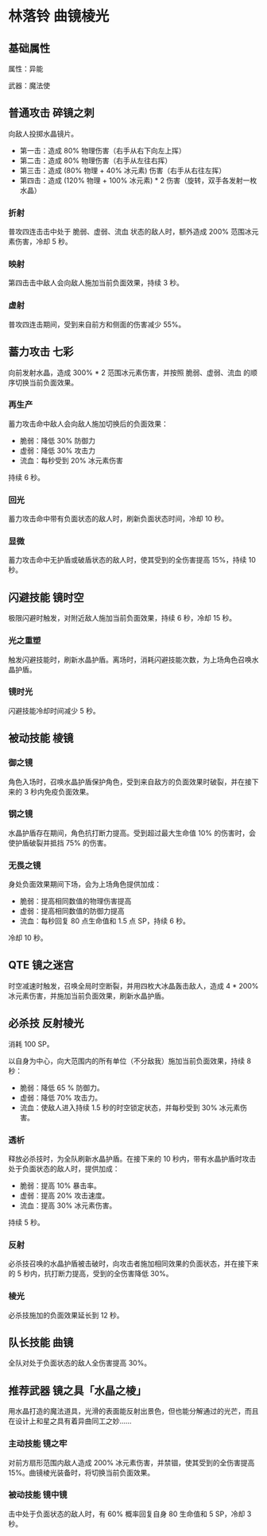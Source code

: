 # 林落铃 曲镜棱光

## 基础属性

属性：异能

武器：魔法使

## 普通攻击 碎镜之刺

向敌人投掷水晶镜片。

* 第一击：造成 80% 物理伤害（右手从右下向左上挥）
* 第二击：造成 80% 物理伤害（右手从左往右挥）
* 第三击：造成 (80% 物理 + 40% 冰元素) 伤害（右手从右往左挥）
* 第四击：造成 (120% 物理 + 100% 冰元素) * 2 伤害（旋转，双手各发射一枚水晶）

### 折射

普攻四连击击中处于 脆弱、虚弱、流血 状态的敌人时，额外造成 200% 范围冰元素伤害，冷却 5 秒。

### 映射

第四击击中敌人会向敌人施加当前负面效果，持续 3 秒。

### 虚射

普攻四连击期间，受到来自前方和侧面的伤害减少 55%。

## 蓄力攻击 七彩

向前发射水晶，造成 300% * 2 范围冰元素伤害，并按照 脆弱、虚弱、流血 的顺序切换当前负面效果。

### 再生产

蓄力攻击命中敌人会向敌人施加切换后的负面效果：

* 脆弱：降低 30% 防御力
* 虚弱：降低 30% 攻击力
* 流血：每秒受到 20% 冰元素伤害

持续 6 秒。

### 回光

蓄力攻击命中带有负面状态的敌人时，刷新负面状态时间，冷却 10 秒。

### 显微

蓄力攻击命中无护盾或破盾状态的敌人时，使其受到的全伤害提高 15%，持续 10 秒。

## 闪避技能 镜时空

极限闪避时触发，对附近敌人施加当前负面效果，持续 6 秒，冷却 15 秒。

### 光之重塑

触发闪避技能时，刷新水晶护盾。离场时，消耗闪避技能次数，为上场角色召唤水晶护盾。

### 镜时光

闪避技能冷却时间减少 5 秒。

## 被动技能 棱镜

### 御之镜

角色入场时，召唤水晶护盾保护角色，受到来自敌方的负面效果时破裂，并在接下来的 3 秒内免疫负面效果。

### 钢之镜

水晶护盾存在期间，角色抗打断力提高。受到超过最大生命值 10% 的伤害时，会使护盾破裂并抵挡 75% 的伤害。

### 无畏之镜

身处负面效果期间下场，会为上场角色提供加成：

* 脆弱：提高相同数值的物理伤害提高
* 虚弱：提高相同数值的防御力提高
* 流血：每秒回复 80 点生命值和 1.5 点 SP，持续 6 秒。

冷却 10 秒。

## QTE 镜之迷宫

时空减速时触发，召唤全局时空断裂，并用四枚大冰晶轰击敌人，造成 4 * 200% 冰元素伤害，并施加当前负面效果，刷新水晶护盾。

## 必杀技 反射棱光

消耗 100 SP。

以自身为中心，向大范围内的所有单位（不分敌我）施加当前负面效果，持续 8 秒：

* 脆弱：降低 65 % 防御力。
* 虚弱：降低 70% 攻击力。
* 流血：使敌人进入持续 1.5 秒的时空锁定状态，并每秒受到 30% 冰元素伤害。

### 透析

释放必杀技时，为全队刷新水晶护盾。在接下来的 10 秒内，带有水晶护盾时攻击处于负面状态的敌人时，提供加成：

* 脆弱：提高 10% 暴击率。
* 虚弱：提高 20% 攻击速度。
* 流血：提高 30% 冰元素伤害。

持续 5 秒。

### 反射

必杀技召唤的水晶护盾被击破时，向攻击者施加相同效果的负面状态，并在接下来的 5 秒内，抗打断力提高，受到的全伤害降低 30%。

### 棱光

必杀技施加的负面效果延长到 12 秒。

## 队长技能 曲镜

全队对处于负面状态的敌人全伤害提高 30%。

## 推荐武器 镜之具「水晶之棱」

用水晶打造的魔法道具，光滑的表面能反射出景色，但也能分解通过的光芒，而且在设计上和星之具有着异曲同工之妙……

### 主动技能 镜之牢

对前方扇形范围内敌人造成 200% 冰元素伤害，并禁锢，使其受到的全伤害提高 15%。曲镜棱光装备时，将切换当前负面效果。

### 被动技能 镜中镜

击中处于负面状态的敌人时，有 60% 概率回复自身 80 生命值和 5 SP，冷却 3 秒。
